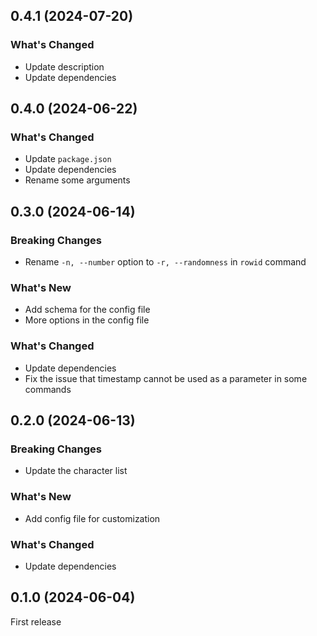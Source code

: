## 0.4.1 (2024-07-20)

### What's Changed

- Update description
- Update dependencies

## 0.4.0 (2024-06-22)

### What's Changed

- Update `package.json`
- Update dependencies
- Rename some arguments

## 0.3.0 (2024-06-14)

### Breaking Changes

- Rename `-n, --number` option to `-r, --randomness` in `rowid` command

### What's New

- Add schema for the config file
- More options in the config file

### What's Changed

- Update dependencies
- Fix the issue that timestamp cannot be used as a parameter in some commands

## 0.2.0 (2024-06-13)

### Breaking Changes

- Update the character list

### What's New

- Add config file for customization

### What's Changed

- Update dependencies

## 0.1.0 (2024-06-04)

First release
